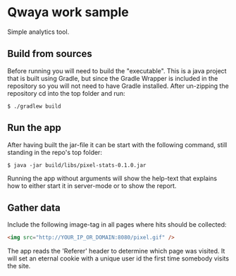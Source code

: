 Qwaya work sample
=================
Simple analytics tool.

Build from sources
------------------
Before running you will need to build the "executable". This is a java project that is built using Gradle, but since the Gradle Wrapper is included in the repository so you will not need to have Gradle installed. After un-zipping the repository cd into the top folder and run:
```console
$ ./gradlew build
```

Run the app
-----------
After having built the jar-file it can be start with the following command, still standing in the repo's top folder:
```console
$ java -jar build/libs/pixel-stats-0.1.0.jar
```
Running the app without arguments will show the help-text that explains how to either start it in server-mode or to show the report.

Gather data
-----------
Include the following image-tag in all pages where hits should be collected:
```html
<img src="http://YOUR_IP_OR_DOMAIN:8080/pixel.gif" />
```
The app reads the 'Referer' header to determine which page was visited. It will set an eternal cookie with a unique user id the first time somebody visits the site.